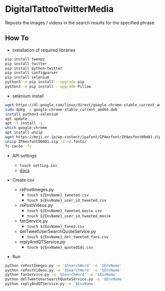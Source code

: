﻿# DigitalTattooTwitterMedia
Reposts the images / videos in the search results for the specified phrase.

## How To
- Installation of required libraries

```bash
pip install tweepy
pip install twitter
pip install python-twitter
pip install configparser
pip install selenium
python3 -m pip install --upgrade pip
python3 -m pip install --upgrade Pillow
```

- selenium install

```bash
wget https://dl.google.com/linux/direct/google-chrome-stable_current_amd64.deb
sudo dpkg -i google-chrome-stable_current_amd64.deb
install python3-selenium
apt update
apt -f install -y
which google-chrome
apt install unzip
wget https://moji.or.jp/wp-content/ipafont/IPAexfont/IPAexfont00401.zip
unzip IPAexfont00401.zip -d ~/.fonts/
fc-cache -fv
```

- API settings
  - `touch setting.ini`
  - [docs](https://docs.python.org/ja/3/library/configparser.html)

- Create csv
  - rePostImeges.py
    - `touch ${EnvName}_tweeted.csv`
    - `touch ${EnvName}_user_id_tweeted.csv`
  - rePostVideos.py
    - `touch ${EnvName}_tweeted_movie.csv`
    - `touch ${EnvName}_user_id_tweeted_movie`
  - fanService.py
    - `touch ${EnvName}_faned.csv`
  - delTweetUserSearchQuoteService.py
    - `touch ${EnvName}_del_tweeted_fans.csv`
  - replyAndQTService.py
    - `touch ${EnvName}_quotedIds.csv`



- Run

```bash
python rePostImeges.py -w '$SearchWord' -e '$EnvName'
python rePostVideos.py -w '$SearchWord' -e '$EnvName'
python fanService.py -w '$SearchWord' -e '$EnvName'
python delTweetUserSearchQuoteService.py -e '$EnvName'
python replyAndQTService.py -e '$EnvName'
```
